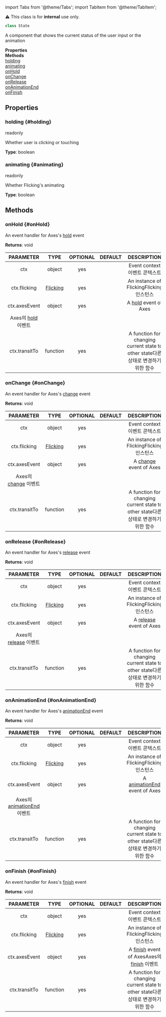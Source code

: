 import Tabs from '@theme/Tabs';
import TabItem from '@theme/TabItem';

<div className="notification is-warning my-2">⚠️ This class is for <strong>internal</strong> use only.</div>

```ts
class State 
```
A component that shows the current status of the user input or the animation

<div className="container">
    <div className="row mb-2"><div className="col col--6"><strong>Properties</strong></div><div className="col col--6"><strong>Methods</strong></div></div>
    <div className="row"><div className="col col--6"><a href="#holding">holding</a><br/><a href="#animating">animating</a></div><div className="col col--6"><a href="#onHold">onHold</a><br/><a href="#onChange">onChange</a><br/><a href="#onRelease">onRelease</a><br/><a href="#onAnimationEnd">onAnimationEnd</a><br/><a href="#onFinish">onFinish</a></div></div>
  </div>



## Properties

### holding {#holding}
<div className="bulma-tags">

<span className="bulma-tag is-warning">readonly</span>


</div>

Whether user is clicking or touching

**Type**: boolean
















### animating {#animating}
<div className="bulma-tags">

<span className="bulma-tag is-warning">readonly</span>


</div>

Whether Flicking's animating

**Type**: boolean
















## Methods

### onHold {#onHold}
<div className="bulma-tags">




</div>

An event handler for Axes's [hold](https://naver#github#io/egjs-axes/release/latest/doc/eg#Axes#html#event-hold) event





**Returns**: void




|PARAMETER|TYPE|OPTIONAL|DEFAULT|DESCRIPTION|
|:---:|:---:|:---:|:---:|:---:|
|ctx|object|yes||Event context<ko>이벤트 콘텍스트</ko>|
|ctx.flicking|[Flicking](Flicking)|yes||An instance of Flicking<ko>Flicking 인스턴스</ko>|
|ctx.axesEvent|object|yes||A [hold](https://naver#github#io/egjs-axes/release/latest/doc/eg#Axes#html#event-hold) event of Axes
<ko>Axes의 [hold](https://naver#github#io/egjs-axes/release/latest/doc/eg#Axes#html#event-hold) 이벤트</ko>|
|ctx.transitTo|function|yes||A function for changing current state to other state<ko>다른 상태로 변경하기 위한 함수</ko>|








### onChange {#onChange}
<div className="bulma-tags">




</div>

An event handler for Axes's [change](https://naver#github#io/egjs-axes/release/latest/doc/eg#Axes#html#event-change) event





**Returns**: void




|PARAMETER|TYPE|OPTIONAL|DEFAULT|DESCRIPTION|
|:---:|:---:|:---:|:---:|:---:|
|ctx|object|yes||Event context<ko>이벤트 콘텍스트</ko>|
|ctx.flicking|[Flicking](Flicking)|yes||An instance of Flicking<ko>Flicking 인스턴스</ko>|
|ctx.axesEvent|object|yes||A [change](https://naver#github#io/egjs-axes/release/latest/doc/eg#Axes#html#event-change) event of Axes
<ko>Axes의 [change](https://naver#github#io/egjs-axes/release/latest/doc/eg#Axes#html#event-change) 이벤트</ko>|
|ctx.transitTo|function|yes||A function for changing current state to other state<ko>다른 상태로 변경하기 위한 함수</ko>|








### onRelease {#onRelease}
<div className="bulma-tags">




</div>

An event handler for Axes's [release](https://naver#github#io/egjs-axes/release/latest/doc/eg#Axes#html#event-release) event





**Returns**: void




|PARAMETER|TYPE|OPTIONAL|DEFAULT|DESCRIPTION|
|:---:|:---:|:---:|:---:|:---:|
|ctx|object|yes||Event context<ko>이벤트 콘텍스트</ko>|
|ctx.flicking|[Flicking](Flicking)|yes||An instance of Flicking<ko>Flicking 인스턴스</ko>|
|ctx.axesEvent|object|yes||A [release](https://naver#github#io/egjs-axes/release/latest/doc/eg#Axes#html#event-release) event of Axes
<ko>Axes의 [release](https://naver#github#io/egjs-axes/release/latest/doc/eg#Axes#html#event-release) 이벤트</ko>|
|ctx.transitTo|function|yes||A function for changing current state to other state<ko>다른 상태로 변경하기 위한 함수</ko>|








### onAnimationEnd {#onAnimationEnd}
<div className="bulma-tags">




</div>

An event handler for Axes's [animationEnd](https://naver#github#io/egjs-axes/release/latest/doc/eg#Axes#html#event-animationEnd) event





**Returns**: void




|PARAMETER|TYPE|OPTIONAL|DEFAULT|DESCRIPTION|
|:---:|:---:|:---:|:---:|:---:|
|ctx|object|yes||Event context<ko>이벤트 콘텍스트</ko>|
|ctx.flicking|[Flicking](Flicking)|yes||An instance of Flicking<ko>Flicking 인스턴스</ko>|
|ctx.axesEvent|object|yes||A [animationEnd](https://naver#github#io/egjs-axes/release/latest/doc/eg#Axes#html#event-animationEnd) event of Axes
<ko>Axes의 [animationEnd](https://naver#github#io/egjs-axes/release/latest/doc/eg#Axes#html#event-animationEnd) 이벤트</ko>|
|ctx.transitTo|function|yes||A function for changing current state to other state<ko>다른 상태로 변경하기 위한 함수</ko>|








### onFinish {#onFinish}
<div className="bulma-tags">




</div>

An event handler for Axes's [finish](https://naver#github#io/egjs-axes/release/latest/doc/eg#Axes#html#event-finish) event





**Returns**: void




|PARAMETER|TYPE|OPTIONAL|DEFAULT|DESCRIPTION|
|:---:|:---:|:---:|:---:|:---:|
|ctx|object|yes||Event context<ko>이벤트 콘텍스트</ko>|
|ctx.flicking|[Flicking](Flicking)|yes||An instance of Flicking<ko>Flicking 인스턴스</ko>|
|ctx.axesEvent|object|yes||A [finish](https://naver#github#io/egjs-axes/release/latest/doc/eg#Axes#html#event-finish) event of Axes<ko>Axes의 [finish](https://naver#github#io/egjs-axes/release/latest/doc/eg#Axes#html#event-finish) 이벤트</ko>|
|ctx.transitTo|function|yes||A function for changing current state to other state<ko>다른 상태로 변경하기 위한 함수</ko>|









